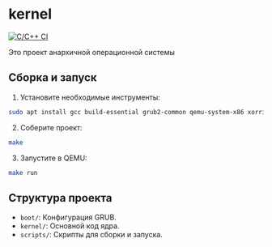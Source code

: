# kernel

[![C/C++ CI](https://github.com/CIS-osdev/kernel/actions/workflows/c-cpp.yml/badge.svg?branch=master)](https://github.com/CIS-osdev/kernel/actions/workflows/c-cpp.yml)

Это проект анархичной операционной системы

## Сборка и запуск

1. Установите необходимые инструменты:
```bash
sudo apt install gcc build-essential grub2-common qemu-system-x86 xorriso mtools
```

2. Соберите проект:
```bash
make
```

3. Запустите в QEMU:
```bash
make run
```

## Структура проекта

- `boot/`: Конфигурация GRUB.
- `kernel/`: Основной код ядра.
- `scripts/`: Скрипты для сборки и запуска.
